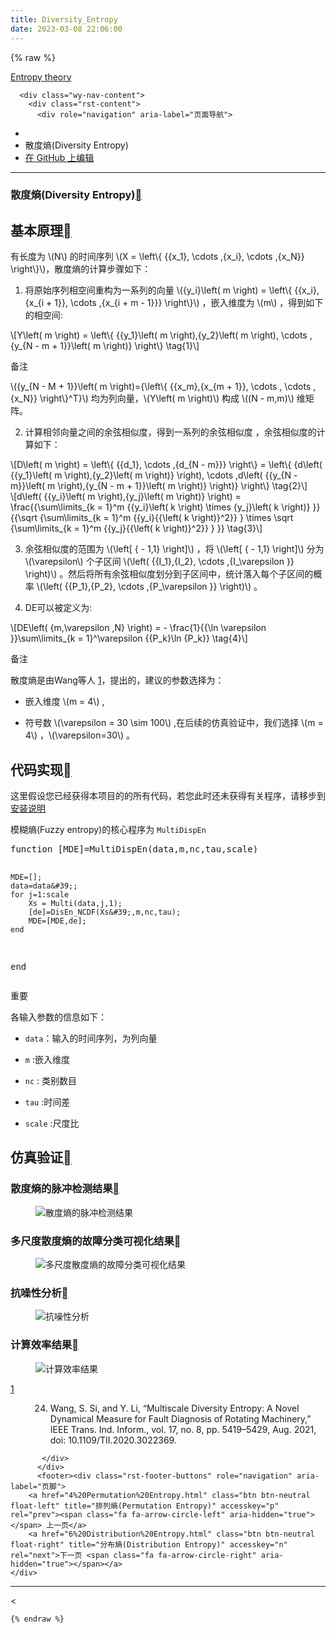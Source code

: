 ```yaml
---
title: Diversity_Entropy
date: 2023-03-08 22:06:00
---
```


{% raw %}

  <section data-toggle="wy-nav-shift" class="wy-nav-content-wrap"><nav class="wy-nav-top" aria-label="移动版导航菜单" >
          <i data-toggle="wy-nav-top" class="fa fa-bars"></i>
          <a href="../../index.html">Entropy theory</a>
      </nav>

      <div class="wy-nav-content">
        <div class="rst-content">
          <div role="navigation" aria-label="页面导航">
  <ul class="wy-breadcrumbs">
      <li><a href="../../index.html" class="icon icon-home"></a></li>
      <li class="breadcrumb-item active">散度熵(Diversity Entropy)</li>
<li class="wy-breadcrumbs-aside">
   <a href="https://github.com/609520262/Deploy-static-content-to-Pages/tree/main/docs/index.rst" class="fa fa-github"> 在 GitHub 上编辑</a>
</li>

  </ul>
  <hr/>
</div>
          <div role="main" class="document" itemscope="itemscope" itemtype="http://schema.org/Article">
           <div itemprop="articleBody">
             
  <section id="diversity-entropy">
<h1>散度熵(Diversity Entropy)<a class="headerlink" href="#diversity-entropy" title="此标题的永久链接"></a></h1>
<section id="id1">
<h2>基本原理<a class="headerlink" href="#id1" title="此标题的永久链接"></a></h2>
<p>有长度为 <span class="math notranslate nohighlight">\(N\)</span>  的时间序列  <span class="math notranslate nohighlight">\(X = \left\{ {{x_1}, \cdots ,{x_i}, \cdots ,{x_N}} \right\}\)</span>，散度熵的计算步骤如下：</p>
<ol class="arabic simple">
<li><p>将原始序列相空间重构为一系列的向量 <span class="math notranslate nohighlight">\({y_i}\left( m \right) = \left\{ {{x_i},{x_{i + 1}}, \cdots ,{x_{i + m - 1}}} \right\}\)</span> ，嵌入维度为 <span class="math notranslate nohighlight">\(m\)</span>  ，得到如下的相空间:</p></li>
</ol>
<div class="math notranslate nohighlight">
\[Y\left( m \right) = \left\{ {{y_1}\left( m \right),{y_2}\left( m \right), \cdots ,{y_{N - m + 1}}\left( m \right)} \right\} \tag{1}\]</div>
<div class="admonition note">
<p class="admonition-title">备注</p>
<p><span class="math notranslate nohighlight">\({y_{N - M + 1}}\left( m \right)={\left\{ {{x_m},{x_{m + 1}}, \cdots , \cdots ,{x_N}} \right\}^T}\)</span> 均为列向量，<span class="math notranslate nohighlight">\(Y\left( m \right)\)</span> 构成 <span class="math notranslate nohighlight">\((N - m,m)\)</span> 维矩阵。</p>
</div>
<ol class="arabic simple" start="2">
<li><p>计算相邻向量之间的余弦相似度，得到一系列的余弦相似度 ，余弦相似度的计算如下：</p></li>
</ol>
<div class="math notranslate nohighlight">
\[D\left( m \right) = \left\{ {{d_1}, \cdots ,{d_{N - m}}} \right\} = \left\{ {d\left( {{y_1}\left( m \right),{y_2}\left( m \right)} \right), \cdots ,d\left( {{y_{N - m}}\left( m \right),{y_{N - m + 1}}\left( m \right)} \right)} \right\} \tag{2}\]</div>
<div class="math notranslate nohighlight">
\[d\left( {{y_i}\left( m \right),{y_j}\left( m \right)} \right) = \frac{{\sum\limits_{k = 1}^m {{y_i}\left( k \right) \times {y_j}\left( k \right)} }}{{\sqrt {\sum\limits_{k = 1}^m {{y_i}{{\left( k \right)}^2}} }  \times \sqrt {\sum\limits_{k = 1}^m {{y_j}{{\left( k \right)}^2}} } }} \tag{3}\]</div>
<ol class="arabic simple" start="3">
<li><p>余弦相似度的范围为 <span class="math notranslate nohighlight">\(\left[ { - 1,1} \right]\)</span> ，将 <span class="math notranslate nohighlight">\(\left[ { - 1,1} \right]\)</span>  分为 <span class="math notranslate nohighlight">\(\varepsilon\)</span> 个子区间 <span class="math notranslate nohighlight">\(\left( {{I_1},{I_2}, \cdots ,{I_\varepsilon }} \right)\)</span>  。然后将所有余弦相似度划分到子区间中，统计落入每个子区间的概率 <span class="math notranslate nohighlight">\(\left( {{P_1},{P_2}, \cdots ,{P_\varepsilon }} \right)\)</span> 。</p></li>
<li><p>DE可以被定义为:</p></li>
</ol>
<div class="math notranslate nohighlight">
\[DE\left( {m,\varepsilon ,N} \right) =  - \frac{1}{{\ln \varepsilon }}\sum\limits_{k = 1}^\varepsilon  {{P_k}\ln {P_k}}   \tag{4}\]</div>
<div class="admonition note">
<p class="admonition-title">备注</p>
<p>散度熵是由Wang等人 <a class="footnote-reference brackets" href="#id9" id="id2">1</a>，提出的，建议的参数选择为：</p>
<ul class="simple">
<li><p>嵌入维度  <span class="math notranslate nohighlight">\(m = 4\)</span>  ,</p></li>
<li><p>符号数  <span class="math notranslate nohighlight">\(\varepsilon  = 30 \sim 100\)</span>  ,在后续的仿真验证中，我们选择  <span class="math notranslate nohighlight">\(m = 4\)</span> ，<span class="math notranslate nohighlight">\(\varepsilon=30\)</span>  。</p></li>
</ul>
</div>
</section>
<section id="id3">
<h2>代码实现<a class="headerlink" href="#id3" title="此标题的永久链接"></a></h2>
<p>这里假设您已经获得本项目的的所有代码，若您此时还未获得有关程序，请移步到  <a class="reference internal" href="../install.html"><span class="doc">安装说明</span></a></p>
<p>模糊熵(Fuzzy entropy)的核心程序为  <code class="docutils literal notranslate"><span class="pre">MultiDispEn</span></code></p>
<div class="highlight-c++ notranslate"><div class="highlight"><pre><span></span>function [MDE]=MultiDispEn(data,m,nc,tau,scale)

    MDE=[];
    data=data&#39;;
    for j=1:scale
        Xs = Multi(data,j,1);
        [de]=DisEn_NCDF(Xs&#39;,m,nc,tau);
        MDE=[MDE,de];
    end
end
</pre></div>
</div>
<div class="admonition important">
<p class="admonition-title">重要</p>
<p>各输入参数的信息如下：</p>
<ul class="simple">
<li><p><code class="docutils literal notranslate"><span class="pre">data</span></code>：输入的时间序列，为列向量</p></li>
<li><p><code class="docutils literal notranslate"><span class="pre">m</span></code> :嵌入维度</p></li>
<li><p><code class="docutils literal notranslate"><span class="pre">nc</span></code>  : 类别数目</p></li>
<li><p><code class="docutils literal notranslate"><span class="pre">tau</span></code> :时间差</p></li>
<li><p><code class="docutils literal notranslate"><span class="pre">scale</span></code> :尺度比</p></li>
</ul>
</div>
</section>
<section id="id4">
<h2>仿真验证<a class="headerlink" href="#id4" title="此标题的永久链接"></a></h2>
<section id="id5">
<h3>散度熵的脉冲检测结果<a class="headerlink" href="#id5" title="此标题的永久链接"></a></h3>
<figure class="align-center">
<img alt="散度熵的脉冲检测结果" src="/assets/Downloads/单尺度脉冲检测结果/DivEn.emf.svg" />
</figure>
</section>
<section id="id6">
<h3>多尺度散度熵的故障分类可视化结果<a class="headerlink" href="#id6" title="此标题的永久链接"></a></h3>
<figure class="align-center">
<img alt="多尺度散度熵的故障分类可视化结果" src="/assets/Downloads/多尺度可视化结果/MultiDivEn.emf.svg" />
</figure>
</section>
<section id="id7">
<h3>抗噪性分析<a class="headerlink" href="#id7" title="此标题的永久链接"></a></h3>
<figure class="align-center">
<img alt="抗噪性分析" src="/assets/Downloads/抗噪性结果/DivEn.emf.svg" />
</figure>
</section>
<section id="id8">
<h3>计算效率结果<a class="headerlink" href="#id8" title="此标题的永久链接"></a></h3>
<figure class="align-center">
<img alt="计算效率结果" src="/assets/Downloads/计算效率结果/DivEn.emf.svg" />
</figure>
<dl class="footnote brackets">
<dt class="label" id="id9"><span class="brackets"><a class="fn-backref" href="#id2">1</a></span></dt>
<dd><ol class="upperalpha simple" start="24">
<li><p>Wang, S. Si, and Y. Li, “Multiscale Diversity Entropy: A Novel Dynamical Measure for Fault Diagnosis of Rotating Machinery,” IEEE Trans. Ind. Inform., vol. 17, no. 8, pp. 5419–5429, Aug. 2021, doi: 10.1109/TII.2020.3022369.</p></li>
</ol>
</dd>
</dl>
</section>
</section>
</section>


           </div>
          </div>
          <footer><div class="rst-footer-buttons" role="navigation" aria-label="页脚">
        <a href="4%20Permutation%20Entropy.html" class="btn btn-neutral float-left" title="排列熵(Permutation Entropy)" accesskey="p" rel="prev"><span class="fa fa-arrow-circle-left" aria-hidden="true"></span> 上一页</a>
        <a href="6%20Distribution%20Entropy.html" class="btn btn-neutral float-right" title="分布熵(Distribution Entropy)" accesskey="n" rel="next">下一页 <span class="fa fa-arrow-circle-right" aria-hidden="true"></span></a>
    </div>

  <hr/>

  <
</footer>
        </div>
      </div>
    </section>
    
	
	
	{% endraw %}
